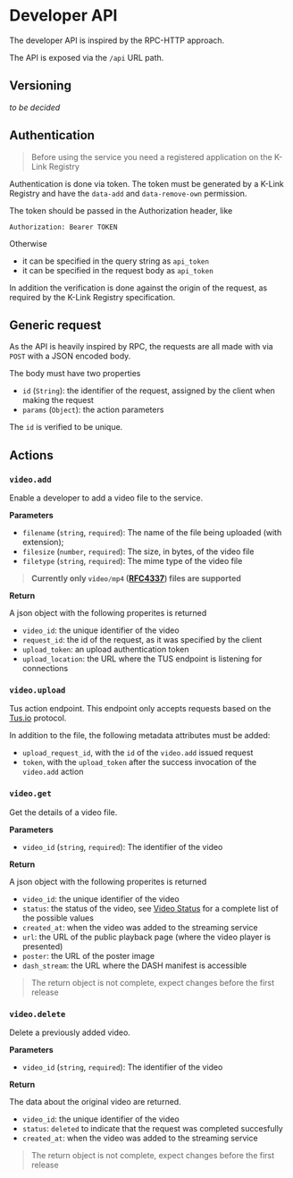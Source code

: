 # Developer API

The developer API is inspired by the RPC-HTTP approach.

The API is exposed via the `/api` URL path.

## Versioning

_to be decided_

## Authentication

> Before using the service you need a registered application on the K-Link Registry

Authentication is done via token. The token must be generated by a K-Link Registry and have the `data-add` and `data-remove-own` permission.

The token should be passed in the Authorization header, like

```
Authorization: Bearer TOKEN
```

Otherwise

- it can be specified in the query string as `api_token`
- it can be specified in the request body as `api_token`

In addition the verification is done against the origin of the request, as required by the K-Link Registry specification.

## Generic request

As the API is heavily inspired by RPC, the requests are all made with via `POST` with a JSON encoded body.

The body must have two properties

- `id` (`String`): the identifier of the request, assigned by the client when making the request
- `params` (`Object`): the action parameters

The `id` is verified to be unique.

## Actions

### `video.add`

Enable a developer to add a video file to the service.

**Parameters**

- `filename` (`string`, `required`): The name of the file being uploaded (with extension);
- `filesize` (`number`, `required`): The size, in bytes, of the video file
- `filetype` (`string`, `required`): The mime type of the video file 

> **Currently only `video/mp4` ([RFC4337](https://tools.ietf.org/html/rfc4337)) files are supported**

**Return**

A json object with the following properites is returned

- `video_id`: the unique identifier of the video
- `request_id`: the id of the request, as it was specified by the client
- `upload_token`: an upload authentication token
- `upload_location`: the URL where the TUS endpoint is listening for connections

### `video.upload`

Tus action endpoint. This endpoint only accepts requests based on the [Tus.io](https://tus.io/) protocol.

In addition to the file, the following metadata attributes must be added:

- `upload_request_id`, with the `id` of the `video.add` issued request
- `token`, with the `upload_token` after the success invocation of the `video.add` action

### `video.get`

Get the details of a video file.

**Parameters**

- `video_id` (`string`, `required`): The identifier of the video

**Return**

A json object with the following properites is returned

- `video_id`: the unique identifier of the video
- `status`: the status of the video, see [Video Status](./video-status.md) for a complete list of the possible values
- `created_at`: when the video was added to the streaming service
- `url`: the URL of the public playback page (where the video player is presented)
- `poster`: the URL of the poster image
- `dash_stream`: the URL where the DASH manifest is accessible

> The return object is not complete, expect changes before the first release

### `video.delete`

Delete a previously added video.

**Parameters**

- `video_id` (`string`, `required`): The identifier of the video

**Return**

The data about the original video are returned. 

- `video_id`: the unique identifier of the video
- `status`: `deleted` to indicate that the request was completed succesfully
- `created_at`: when the video was added to the streaming service

> The return object is not complete, expect changes before the first release

